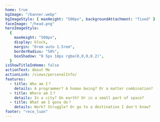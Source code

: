 ```yaml
---
home: true
bgImage: "/banner.webp"
bgImageStyle: { maxHeight: "500px", backgroundAttachment: "fixed" }
faceImage: "/head.png"
heroImageStyle:
  {
    maxHeight: "500px",
    display: block,
    margin: "6rem auto 1.5rem",
    borderRadius: "50%",
    boxShadow: "0 5px 18px rgba(0,0,0,0.2)",
  }
isShowTitleInHome: false
actionText: About Me
actionLink: /views/personalInfo/
features:
  - title: Who am I？
    details: A programmer? A human being? Or a matter combination?
  - title: Where am I？
    details: In a city? On earth? Or in a small part of space?
  - title: What am I gona do？
    details: Work? Struggle? Or go to a destination I don't know?
footer: "reco_luan"
---
```

